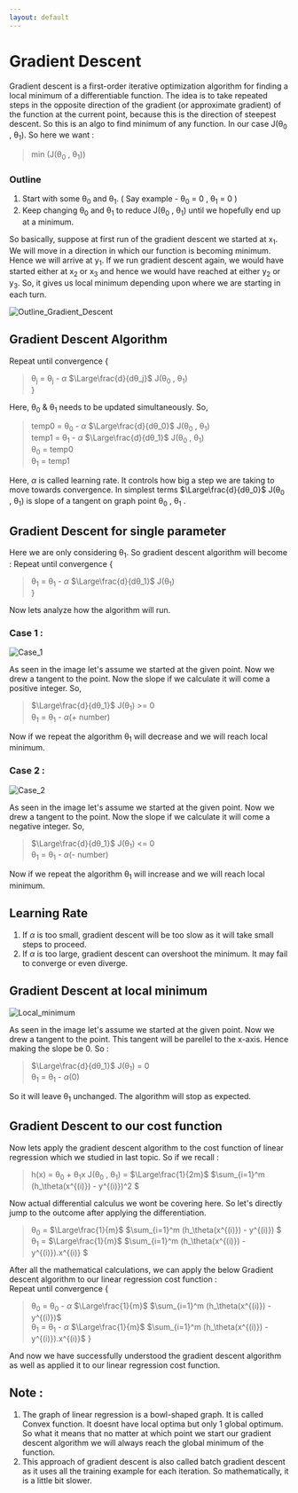 ```yaml
---
layout: default
---
```



 <script type="text/x-mathjax-config">
    MathJax.Hub.Config({
      tex2jax: {
        skipTags: ['script', 'noscript', 'style', 'textarea', 'pre'],
        inlineMath: [['$','$']]
      }
    });
  </script>
  <script src="https://cdn.mathjax.org/mathjax/latest/MathJax.js?config=TeX-AMS-MML_HTMLorMML" type="text/javascript"></script> 

# Gradient Descent

Gradient descent is a first-order iterative optimization algorithm for finding a local minimum of a differentiable function. The idea is to take repeated steps in the opposite direction of the gradient (or approximate gradient) of the function at the current point, because this is the direction of steepest descent. So this is an algo to find minimum of any function. In our case J(θ<sub>0</sub> , θ<sub>1</sub>). So here we want :
> min (J(θ<sub>0</sub> , θ<sub>1</sub>))

### Outline

1. Start with some θ<sub>0</sub> and θ<sub>1</sub>. ( Say example - θ<sub>0</sub> = 0 , θ<sub>1</sub> = 0 )
2. Keep changing θ<sub>0</sub> and θ<sub>1</sub> to reduce J(θ<sub>0</sub> , θ<sub>1</sub>) until we hopefully end up at a minimum.

So basically, suppose at first run of the gradient descent we started at x<sub>1</sub>. We will move in a direction in which our function is becoming minimum. Hence we will arrive at y<sub>1</sub>. If we run gradient descent again, we would have started either at x<sub>2</sub> or x<sub>3</sub> and hence we would have reached at either y<sub>2</sub> or y<sub>3</sub>. So, it gives us local minimum depending upon where we are starting in each turn.

![Outline_Gradient_Descent](https://m3verma.github.io/Machine_Learning/Coursera_AndrewNG_Course/Images/Gradient_Descent/3_Outline.png)

## Gradient Descent Algorithm

Repeat until convergence {
> θ<sub>j</sub> = θ<sub>j</sub> - $\alpha$ $\Large\frac{d}{dθ_j}$ J(θ<sub>0</sub> , θ<sub>1</sub>) <br>
}

Here, θ<sub>0</sub> & θ<sub>1</sub> needs to be updated simultaneously. So,
> temp0 = θ<sub>0</sub> - $\alpha$ $\Large\frac{d}{dθ_0}$ J(θ<sub>0</sub> , θ<sub>1</sub>) <br>
> temp1 = θ<sub>1</sub> - $\alpha$ $\Large\frac{d}{dθ_1}$ J(θ<sub>0</sub> , θ<sub>1</sub>) <br>
> θ<sub>0</sub> = temp0 <br>
> θ<sub>1</sub> = temp1

Here, $\alpha$ is called learning rate. It controls how big a step we are taking to move towards convergence. In simplest terms $\Large\frac{d}{dθ_0}$ J(θ<sub>0</sub> , θ<sub>1</sub>) is slope of a tangent on graph point θ<sub>0</sub> , θ<sub>1</sub> .

## Gradient Descent for single parameter

Here we are only considering θ<sub>1</sub>. So gradient descent algorithm will become :
Repeat until convergence {
> θ<sub>1</sub> = θ<sub>1</sub> - $\alpha$ $\Large\frac{d}{dθ_1}$ J(θ<sub>1</sub>) <br>
}

Now lets analyze how the algorithm will run.

### Case 1 :

![Case_1](https://m3verma.github.io/Machine_Learning/Coursera_AndrewNG_Course/Images/Gradient_Descent/Case_1.png)

As seen in the image let's assume we started at the given point. Now we drew a tangent to the point. Now the slope if we calculate it will come a positive integer. So,
> $\Large\frac{d}{dθ_1}$ J(θ<sub>1</sub>) >= 0 <br>
> θ<sub>1</sub> = θ<sub>1</sub> - $\alpha$(+ number)

Now if we repeat the algorithm θ<sub>1</sub> will decrease and we will reach local minimum.

### Case 2 :

![Case_2](https://m3verma.github.io/Machine_Learning/Coursera_AndrewNG_Course/Images/Gradient_Descent/Case_2.png)

As seen in the image let's assume we started at the given point. Now we drew a tangent to the point. Now the slope if we calculate it will come a negative integer. So,
> $\Large\frac{d}{dθ_1}$ J(θ<sub>1</sub>) <= 0 <br>
> θ<sub>1</sub> = θ<sub>1</sub> - $\alpha$(- number)

Now if we repeat the algorithm θ<sub>1</sub> will increase and we will reach local minimum.

## Learning Rate

1. If $\alpha$ is too small, gradient descent will be too slow as it will take small steps to proceed.
2. If $\alpha$ is too large, gradient descent can overshoot the minimum. It may fail to converge or even diverge.

## Gradient Descent at local minimum

![Local_minimum](https://m3verma.github.io/Machine_Learning/Coursera_AndrewNG_Course/Images/Gradient_Descent/Local_minimum.png)

As seen in the image let's assume we started at the given point. Now we drew a tangent to the point. This tangent will be parellel to the x-axis. Hence making the slope be 0. So :
> $\Large\frac{d}{dθ_1}$ J(θ<sub>1</sub>) = 0 <br>
> θ<sub>1</sub> = θ<sub>1</sub> - $\alpha$(0)
 
So it will leave θ<sub>1</sub> unchanged. The algorithm will stop as expected.

## Gradient Descent to our cost function

Now lets apply the gradient descent algorithm to the cost function of linear regression which we studied in last topic. So if we recall :
> h(x) = θ<sub>0</sub> + θ<sub>1</sub>x
> J(θ<sub>0</sub> , θ<sub>1</sub>) = $\Large\frac{1}{2m}$ $\sum_{i=1}^m (h_\theta(x^{(i)}) - y^{(i)})^2 $

Now actual differential calculus we wont be covering here. So let's directly jump to the outcome after applying the differentiation.
> θ<sub>0</sub> = $\Large\frac{1}{m}$ $\sum_{i=1}^m (h_\theta(x^{(i)}) - y^{(i)}) $
> θ<sub>1</sub> = $\Large\frac{1}{m}$ $\sum_{i=1}^m (h_\theta(x^{(i)}) - y^{(i)}).x^{(i)} $

After all the mathematical calculations, we can apply the below Gradient descent algorithm to our linear regression cost function :<br>
Repeat until convergence {
> θ<sub>0</sub> = θ<sub>0</sub> - $\alpha$ $\Large\frac{1}{m}$ $\sum_{i=1}^m (h_\theta(x^{(i)}) - y^{(i)})$ <br>
> θ<sub>1</sub> = θ<sub>1</sub> - $\alpha$ $\Large\frac{1}{m}$ $\sum_{i=1}^m (h_\theta(x^{(i)}) - y^{(i)}).x^{(i)}$
}

And now we have successfully understood the gradient descent algorithm as well as applied it to our linear regression cost function.

## Note :

1. The graph of linear regression is a bowl-shaped graph. It is called Convex function. It doesnt have local optima but only 1 global optimum. So what it means that no matter at which point we start our gradient descent algorithm we will always reach the global minimum of the function.
2. This approach of gradient descent is also called batch gradient descent as it uses all the training example for each iteration. So mathematically, it is a little bit slower. 
